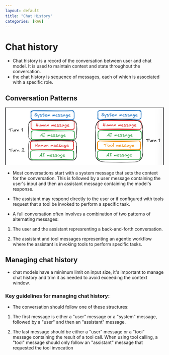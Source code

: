 ```yaml
---
layout: default
title: "Chat History"
categories: [RAG]
---
```

# Chat history

- Chat history is a record of the conversation between user and chat model. It is used to maintain context and state throughout the conversation.
- the chat history is sequence of messages, each of which is associated with a specific role.

## Conversation Patterns

![alt text](images/image.png)

- Most conversations start with a system message that sets the context for the conversation. This is followed by a user message containing the user's input and then an assistant message containing the model's response.

- The assistant may respond directly to the user or if configured with tools request that a tool be invoked to perform a specific task.

- A full conversation often involves a combination of two patterns of alternating messages:

1. The user and the assistant represrenting a back-and-forth conversation.

2. The assistant and tool messages representing an agentic workflow where the assistant is invoking tools to perform specific tasks.

## Managing chat history

- chat models have a minimum limit on input size, it's important to manage chat history and trim it as needed to avoid exceeding the context window.

### Key guidelines for managing chat history:

- The conversation should follow one of these structures:

1. The first message is either a "user" message or a "system" message, followed by a "user" and then an "assistant" message.

2. The last message should be either a "user" message or a "tool" message containing the result of a tool call. When using tool calling, a "tool" message should only follow an "assistant" message that requested the tool invocation